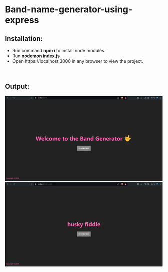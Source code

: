# Band-name-generator-using-express
<h2>Installation:</h2>
<ul>
  <li>Run command <b>npm i</b> to install node modules</li>
  <li>Run <b>nodemon index.js</b></li>
  <li>Open https://localhost:3000 in any browser to view the project.</li>
</ul>
<br>
<h2>Output:</h2>
<img src="images/image 1.png">
<br>
<img src="images/image 2.png">
